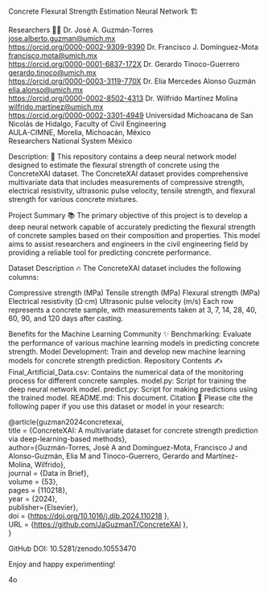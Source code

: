 Concrete Flexural Strength Estimation Neural Network 🏗️

Researchers 🧑‍🔬
Dr. José A. Guzmán-Torres <br />
jose.alberto.guzman@umich.mx <br />
https://orcid.org/0000-0002-9309-9390
Dr. Francisco J. Domínguez-Mota <br />
francisco.mota@umich.mx <br />
https://orcid.org/0000-0001-6837-172X
Dr. Gerardo Tinoco-Guerrero <br />
gerardo.tinoco@umich.mx <br />
https://orcid.org/0000-0003-3119-770X
Dr. Elia Mercedes Alonso Guzmán <br />
elia.alonso@umich.mx <br />
https://orcid.org/0000-0002-8502-4313
Dr. Wilfrido Martínez Molina <br />
wilfrido.martinez@umich.mx <br />
https://orcid.org/0000-0002-3301-4949
Universidad Michoacana de San Nicolás de Hidalgo, Faculty of Civil Engineering <br />
AULA-CIMNE, Morelia, Michoacán, México <br />
Researchers National System México

Description: 📝
This repository contains a deep neural network model designed to estimate the flexural strength of concrete using the ConcreteXAI dataset. The ConcreteXAI dataset provides comprehensive multivariate data that includes measurements of compressive strength, electrical resistivity, ultrasonic pulse velocity, tensile strength, and flexural strength for various concrete mixtures.

Project Summary 📚
The primary objective of this project is to develop a deep neural network capable of accurately predicting the flexural strength of concrete samples based on their composition and properties. This model aims to assist researchers and engineers in the civil engineering field by providing a reliable tool for predicting concrete performance.

Dataset Description 🔥
The ConcreteXAI dataset includes the following columns:

Compressive strength (MPa)
Tensile strength (MPa)
Flexural strength (MPa)
Electrical resistivity (Ω·cm)
Ultrasonic pulse velocity (m/s)
Each row represents a concrete sample, with measurements taken at 3, 7, 14, 28, 40, 60, 90, and 120 days after casting.

Benefits for the Machine Learning Community ✨
Benchmarking: Evaluate the performance of various machine learning models in predicting concrete strength.
Model Development: Train and develop new machine learning models for concrete strength prediction.
Repository Contents ✍️
Final_Artificial_Data.csv: Contains the numerical data of the monitoring process for different concrete samples.
model.py: Script for training the deep neural network model.
predict.py: Script for making predictions using the trained model.
README.md: This document.
Citation 📄
Please cite the following paper if you use this dataset or model in your research:

@article{guzman2024concretexai, <br />
title = {ConcreteXAI: A multivariate dataset for concrete strength prediction via deep-learning-based methods}, <br />
author={Guzmán-Torres, José A and Domínguez-Mota, Francisco J and Alonso-Guzmán, Elia M and Tinoco-Guerrero, Gerardo and Martínez-Molina, Wilfrido}, <br />
journal = {Data in Brief}, <br />
volume = {53}, <br />
pages = {110218}, <br />
year = {2024}, <br />
publisher={Elsevier}, <br />
doi = {https://doi.org/10.1016/j.dib.2024.110218 }, <br />
URL = {https://github.com/JaGuzmanT/ConcreteXAI }, <br />
} <br />

GitHub DOI: 10.5281/zenodo.10553470

Enjoy and happy experimenting!






4o
